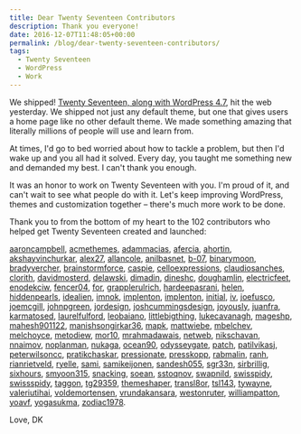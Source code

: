 ```yaml
---
title: Dear Twenty Seventeen Contributors
description: Thank you everyone!
date: 2016-12-07T11:48:05+00:00
permalink: /blog/dear-twenty-seventeen-contributors/
tags:
  - Twenty Seventeen
  - WordPress
  - Work
---
```


We shipped! [Twenty Seventeen, along with WordPress 4.7](https://wordpress.org/news/2016/12/vaughan/), hit the web yesterday. We shipped not just any default theme, but one that gives users a home page like no other default theme. We made something amazing that literally millions of people will use and learn from.

At times, I'd go to bed worried about how to tackle a problem, but then I'd wake up and you all had it solved. Every day, you taught me something new and demanded my best. I can't thank you enough.

It was an honor to work on Twenty Seventeen with you. I'm proud of it, and can't wait to see what people do with it. Let's keep improving WordPress, themes and customization together – there's much more work to be done.

Thank you to from the bottom of my heart to the 102 contributors who helped get Twenty Seventeen created and launched:

[aaroncampbell](https://profiles.wordpress.org/aaroncampbell), [acmethemes](https://profiles.wordpress.org/acmethemes), [adammacias](https://profiles.wordpress.org/adammacias), [afercia](https://profiles.wordpress.org/afercia), [ahortin](https://profiles.wordpress.org/ahortin), [akshayvinchurkar](https://profiles.wordpress.org/akshayvinchurkar), [alex27](https://profiles.wordpress.org/alex27), [allancole](https://profiles.wordpress.org/allancole), [anilbasnet](https://profiles.wordpress.org/anilbasnet), [b-07](https://profiles.wordpress.org/b-07), [binarymoon](https://profiles.wordpress.org/binarymoon), [bradyvercher](https://profiles.wordpress.org/bradyvercher), [brainstormforce](https://profiles.wordpress.org/brainstormforce), [caspie](https://profiles.wordpress.org/caspie), [celloexpressions](https://profiles.wordpress.org/celloexpressions), [claudiosanches](https://profiles.wordpress.org/claudiosanches), [clorith](https://profiles.wordpress.org/clorith), [davidmosterd](https://profiles.wordpress.org/davidmosterd), [delawski](https://profiles.wordpress.org/delawski), [dimadin](https://profiles.wordpress.org/dimadin), [dineshc](https://profiles.wordpress.org/dineshc), [doughamlin](https://profiles.wordpress.org/doughamlin), [electricfeet](https://profiles.wordpress.org/electricfeet), [enodekciw](https://profiles.wordpress.org/enodekciw), [fencer04](https://profiles.wordpress.org/fencer04), [for](https://profiles.wordpress.org/for), [grapplerulrich](https://profiles.wordpress.org/grapplerulrich), [hardeepasrani](https://profiles.wordpress.org/hardeepasrani), [helen](https://profiles.wordpress.org/helen), [hiddenpearls](https://profiles.wordpress.org/hiddenpearls), [idealien](https://profiles.wordpress.org/idealien), [imnok](https://profiles.wordpress.org/imnok), [implenton](https://profiles.wordpress.org/implenton), [implenton](https://profiles.wordpress.org/implenton), [initial](https://profiles.wordpress.org/initial), [iv](https://profiles.wordpress.org/iv), [joefusco](https://profiles.wordpress.org/joefusco), [joemcgill](https://profiles.wordpress.org/joemcgill), [johnpgreen](https://profiles.wordpress.org/johnpgreen), [jordesign](https://profiles.wordpress.org/jordesign), [joshcummingsdesign](https://profiles.wordpress.org/joshcummingsdesign), [joyously](https://profiles.wordpress.org/joyously), [juanfra](https://profiles.wordpress.org/juanfra), [karmatosed](https://profiles.wordpress.org/karmatosed), [laurelfulford](https://profiles.wordpress.org/laurelfulford), [leobaiano](https://profiles.wordpress.org/leobaiano), [littlebigthing](https://profiles.wordpress.org/littlebigthing), [lukecavanagh](https://profiles.wordpress.org/lukecavanagh), [mageshp](https://profiles.wordpress.org/mageshp), [mahesh901122](https://profiles.wordpress.org/mahesh901122), [manishsongirkar36](https://profiles.wordpress.org/manishsongirkar36), [mapk](https://profiles.wordpress.org/mapk), [mattwiebe](https://profiles.wordpress.org/mattwiebe), [mbelchev](https://profiles.wordpress.org/mbelchev), [melchoyce](https://profiles.wordpress.org/melchoyce), [metodiew](https://profiles.wordpress.org/metodiew), [mor10](https://profiles.wordpress.org/mor10), [mrahmadawais](https://profiles.wordpress.org/mrahmadawais), [netweb](https://profiles.wordpress.org/netweb), [nikschavan](https://profiles.wordpress.org/nikschavan), [nnaimov](https://profiles.wordpress.org/nnaimov), [noplanman](https://profiles.wordpress.org/noplanman), [nukaga](https://profiles.wordpress.org/nukaga), [ocean90](https://profiles.wordpress.org/ocean90), [odysseygate](https://profiles.wordpress.org/odysseygate), [patch](https://profiles.wordpress.org/patch), [patilvikasj](https://profiles.wordpress.org/patilvikasj), [peterwilsoncc](https://profiles.wordpress.org/peterwilsoncc), [pratikchaskar](https://profiles.wordpress.org/pratikchaskar), [pressionate](https://profiles.wordpress.org/pressionate), [presskopp](https://profiles.wordpress.org/presskopp), [rabmalin](https://profiles.wordpress.org/rabmalin), [ranh](https://profiles.wordpress.org/ranh), [rianrietveld](https://profiles.wordpress.org/rianrietveld), [ryelle](https://profiles.wordpress.org/ryelle), [sami](https://profiles.wordpress.org/sami), [samikeijonen](https://profiles.wordpress.org/samikeijonen), [sandesh055](https://profiles.wordpress.org/sandesh055), [sgr33n](https://profiles.wordpress.org/sgr33n), [sirbrillig](https://profiles.wordpress.org/sirbrillig), [sixhours](https://profiles.wordpress.org/sixhours), [smyoon315](https://profiles.wordpress.org/smyoon315), [snacking](https://profiles.wordpress.org/snacking), [soean](https://profiles.wordpress.org/soean), [sstoqnov](https://profiles.wordpress.org/sstoqnov), [swapnild](https://profiles.wordpress.org/swapnild), [swisspidy](https://profiles.wordpress.org/swisspidy), [swissspidy](https://profiles.wordpress.org/swissspidy), [taggon](https://profiles.wordpress.org/taggon), [tg29359](https://profiles.wordpress.org/tg29359), [themeshaper](https://profiles.wordpress.org/themeshaper), [transl8or](https://profiles.wordpress.org/transl8or), [tsl143](https://profiles.wordpress.org/tsl143), [tywayne](https://profiles.wordpress.org/tywayne), [valeriutihai](https://profiles.wordpress.org/valeriutihai), [voldemortensen](https://profiles.wordpress.org/voldemortensen), [vrundakansara](https://profiles.wordpress.org/vrundakansara), [westonruter](https://profiles.wordpress.org/westonruter), [williampatton](https://profiles.wordpress.org/williampatton), [yoavf](https://profiles.wordpress.org/yoavf), [yogasukma](https://profiles.wordpress.org/yogasukma), [zodiac1978](https://profiles.wordpress.org/zodiac1978).

Love,
DK
